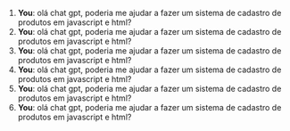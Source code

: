 1. **You**: olá chat gpt, poderia me ajudar a fazer um sistema de cadastro de produtos em javascript e html?
2. **You**: olá chat gpt, poderia me ajudar a fazer um sistema de cadastro de produtos em javascript e html?
3. **You**: olá chat gpt, poderia me ajudar a fazer um sistema de cadastro de produtos em javascript e html?
4. **You**: olá chat gpt, poderia me ajudar a fazer um sistema de cadastro de produtos em javascript e html?
5. **You**: olá chat gpt, poderia me ajudar a fazer um sistema de cadastro de produtos em javascript e html?
6. **You**: olá chat gpt, poderia me ajudar a fazer um sistema de cadastro de produtos em javascript e html?